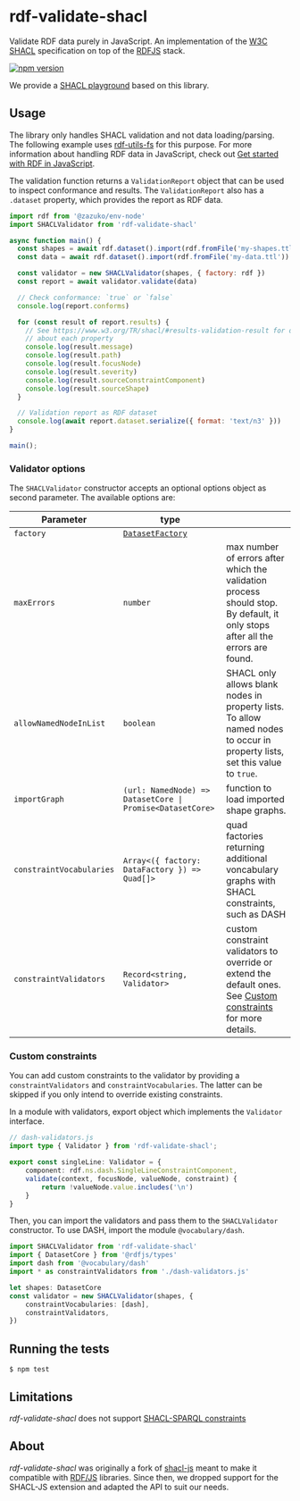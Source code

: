 
# rdf-validate-shacl

Validate RDF data purely in JavaScript. An implementation of the [W3C SHACL](https://www.w3.org/TR/shacl/)
specification on top of the [RDFJS](https://rdf.js.org/) stack.

[![npm version](https://badge.fury.io/js/rdf-validate-shacl.svg)](https://badge.fury.io/js/rdf-validate-shacl)

We provide a [SHACL playground](https://zazuko.github.io/shacl-playground/) based on this library.

## Usage

The library only handles SHACL validation and not data loading/parsing.
The following example uses [rdf-utils-fs](https://github.com/rdf-ext/rdf-utils-fs)
for this purpose. For more information about handling RDF data in JavaScript,
check out [Get started with RDF in JavaScript](https://zazuko.com/get-started/developers/).

The validation function returns a `ValidationReport` object that can be used
to inspect conformance and results. The `ValidationReport` also has a
`.dataset` property, which provides the report as RDF data.

```javascript
import rdf from '@zazuko/env-node'
import SHACLValidator from 'rdf-validate-shacl'

async function main() {
  const shapes = await rdf.dataset().import(rdf.fromFile('my-shapes.ttl'))
  const data = await rdf.dataset().import(rdf.fromFile('my-data.ttl'))

  const validator = new SHACLValidator(shapes, { factory: rdf })
  const report = await validator.validate(data)

  // Check conformance: `true` or `false`
  console.log(report.conforms)

  for (const result of report.results) {
    // See https://www.w3.org/TR/shacl/#results-validation-result for details
    // about each property
    console.log(result.message)
    console.log(result.path)
    console.log(result.focusNode)
    console.log(result.severity)
    console.log(result.sourceConstraintComponent)
    console.log(result.sourceShape)
  }

  // Validation report as RDF dataset
  console.log(await report.dataset.serialize({ format: 'text/n3' }))
}

main();
```

### Validator options

The `SHACLValidator` constructor accepts an optional options object as second
parameter. The available options are:

| Parameter                | type                                                                              |                                                                                                                                      |
|--------------------------|-----------------------------------------------------------------------------------|--------------------------------------------------------------------------------------------------------------------------------------|
| `factory`                | [`DatasetFactory`](https://rdf.js.org/dataset-spec/#datasetcorefactory-interface) |                                                                                                                                      |
| `maxErrors`              | `number`                                                                          | max number of errors after which the validation process should stop. By default, it only stops after all the errors are found.       |
| `allowNamedNodeInList`   | `boolean`                                                                         | SHACL only allows blank nodes in property lists. To allow named nodes to occur in property lists, set this value to `true`.          |
| `importGraph`            | `(url: NamedNode) => DatasetCore \| Promise<DatasetCore>`                         | function to load imported shape graphs.                                                                                              |
| `constraintVocabularies` | `Array<({ factory: DataFactory }) => Quad[]>`                                     | quad factories returning additional voncabulary graphs with SHACL constraints, such as DASH                                          |
| `constraintValidators`   | `Record<string, Validator>`                                                       | custom constraint validators to override or extend the default ones. See [Custom constraints](#custom-constraints) for more details. |

### Custom constraints

You can add custom constraints to the validator by providing a `constraintValidators` and `constraintVocabularies`. 
The latter can be skipped if you only intend to override existing constraints.

In a module with validators, export object which implements the `Validator` interface.

```ts
// dash-validators.js
import type { Validator } from 'rdf-validate-shacl';

export const singleLine: Validator = {
    component: rdf.ns.dash.SingleLineConstraintComponent,
    validate(context, focusNode, valueNode, constraint) {
        return !valueNode.value.includes('\n')
    }
}
```

Then, you can import the validators and pass them to the `SHACLValidator` constructor. 
To use DASH, import the module `@vocabulary/dash`.

```ts
import SHACLValidator from 'rdf-validate-shacl'
import { DatasetCore } from '@rdfjs/types'
import dash from '@vocabulary/dash'
import * as constraintValidators from './dash-validators.js'

let shapes: DatasetCore
const validator = new SHACLValidator(shapes, {
    constraintVocabularies: [dash],
    constraintValidators,
})
```

## Running the tests

```
$ npm test
```

## Limitations

*rdf-validate-shacl* does not support [SHACL-SPARQL constraints](https://www.w3.org/TR/shacl/#sparql-constraints)


## About

*rdf-validate-shacl* was originally a fork of
[shacl-js](https://github.com/TopQuadrant/shacl-js) meant to make it compatible
with [RDF/JS](https://rdf.js.org/) libraries.
Since then, we dropped support for the SHACL-JS extension and adapted the API
to suit our needs.
